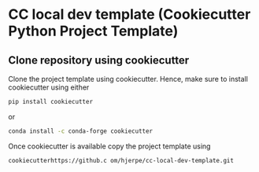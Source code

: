 # CC local dev template (Cookiecutter Python Project Template)

## Clone repository using cookiecutter
Clone the project template using cookiecutter. Hence, make
sure to install cookiecutter using either
```bash
pip install cookiecutter
```
or
```bash
conda install -c conda-forge cookiecutter
```
Once cookiecutter is available copy the project template using
```bash
cookiecutterhttps://github.c om/hjerpe/cc-local-dev-template.git
```
